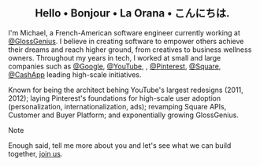 <h2 align="center">Hello • Bonjour • La Orana • こんにちは.</h2>

I'm Michael, a French-American software engineer currently working at [@GlossGenius](https://github.com/glossgenius). I believe in creating software to empower others achieve their dreams and reach higher ground, from creatives to business wellness owners. Throughout my years in tech, I worked at small and large companies such as [@Google](https://github.com/google), [@YouTube](https://github.com/youtube), , [@Pinterest](https://github.com/pinterest), [@Square](https://github.com/square), [@CashApp](https://github.com/cashapp) leading high-scale initiatives. 

Known for being the architect behing YouTube's largest redesigns (2011, 2012); laying Pinterest's foundations for high-scale user adoption (personalization, internationalization, ads); revamping Square APIs, Customer and Buyer Platform; and exponentially growing GlossGenius. 

> [!NOTE]
> Enough said, tell me more about you and let's see what we can build together, [join us](https://job-boards.greenhouse.io/glossgenius).
